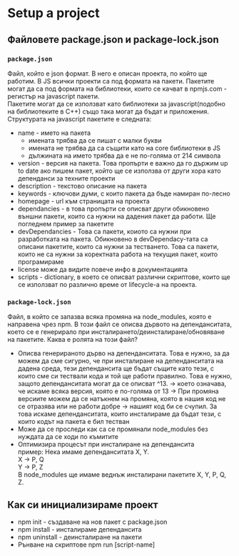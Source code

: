 # Setup a project

## Файловете package.json и package-lock.json
### `package.json` 
Файл, който е json формат. В него е описан проекта, по който ще работим. В JS всички проекти са под формата на пакети. Пакетите могат да са под формата на библиотеки, които се качват в npmjs.com - регистър на javascript пакети.    
Пакетите могат да се използват като библиотеки за javascript(подобно на библиотеките в C++) също така могат да бъдат и приложения. Структурата на javascript пакетите е следната:
- name - името на пакета
    - имената трябва да се пишат с малки букви
    - имената не трябва да са същити като на core библиотеки в JS
    - дължината на името трябва да е не по-голяма от 214 символа
- version - версия на пакета. Това пропърти е важно да го държим up to date ако пишем пакет, който ще се използва от други хора като депенданси за техните проекти
- description - текстово описание на пакета
- keywords - ключови думи, с които пакета да бъде намиран по-лесно
- homepage - url към страницата на проекта
- dependancies - в това пропърти се описват други обикновено външни пакети, които са нужни на дадения пакет да работи. Ще погледнем пример за пакетите
- devDependancies - Това са пакети, коиото са нужни при разработката на пакета. Обикновено в devDependacy-тата са описани пакетите, които са нужни за тестването. Това са пакети, които не са нужни за коректната работа на текущия пакет, които програмираме
- license може да видите повече инфо в документацията
- scripts - dictionary, в което се описват различни скриптове, които ще се използват по различно време от lifecycle-a на проекта.

### `package-lock.json`
Файл, в който се запазва всяка промяна на node_modules, която е направена чрез npm. В този файл се описва дървото на депенданситата, което се е генерирало при инсталирането/деинсталиране/обновяване на пакетите. Каква е ролята на този файл?
- Описва генерираното дърво на депенданситата. Това е нужно, за да можем да сме сигурно, че при инсталиране на депенданситата на дадена среда, тези депендансита ще бъдат същите като тези, с които сме си тествали кода и той ще работи правилно. Това е нужно, защото депенданситата могат да се описват ^13. -> което означава, че искаме всяка версия, която е по-голяма от 13 -> При промяна версиите можем да се натъкнем на промяна, която в нашия код не се отразява или не работи добре -> нашият код би се счупил. За това искаме депенданситата, които инсталираме да бъдат тези, с които кодът на пакета е бил тестван
- Може да се проследи как са се промянали node_modules без нуждата да се ходи по къмитите
- Оптимизира процесът при инсталиране на депендансита  
пример: Нека имаме депенданситата X, Y.  
X -> P, Q  
Y -> P, Z  
В node_modules ще имаме веднъж инсталирани пакетите X, Y, P, Q, Z.

## Как си инициализираме проект
- npm init - създаване на нов пакет с package.json
- npm install - инсталираме депендансита
- npm uninstall - деинсталиране на пакети
- Рънване на скриптове npm run [script-name]